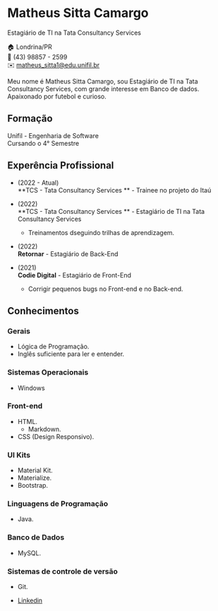 # Matheus Sitta Camargo
Estagiário de TI na Tata Consultancy Services

:house:    Londrina/PR <br>
:iphone:   (43) 98857 - 2599 <br>
:envelope:  matheus_sitta1@edu.unifil.br

Meu nome é Matheus Sitta Camargo, sou Estagiário de TI na Tata Consultancy Services, com grande interesse em Banco de dados. Apaixonado por futebol e curioso.

## Formação
Unifil - Engenharia de Software <br>
Cursando o 4° Semestre

## Experência Profissional

* (2022 -  Atual) <br>
**TCS - Tata Consultancy Services ** -
Trainee no projeto do Itaú

* (2022) <br>
**TCS - Tata Consultancy Services ** -
Estagiário de TI na Tata Consultancy Services
  * Treinamentos dseguindo trilhas de aprendizagem.

* (2022) <br>
**Retornar** -
Estagiário de Back-End

* (2021) <br>
**Codie Digital** -
Estagiário de Front-End
  * Corrigir pequenos bugs no Front-end e no Back-end.

## Conhecimentos

### Gerais
* Lógica de Programação.
* Inglês suficiente para ler e entender.

### Sistemas Operacionais
* Windows

### Front-end
* HTML.
  * Markdown.
* CSS (Design Responsivo).
  
### UI Kits
* Material Kit.
* Materialize.
* Bootstrap.


### Linguagens de Programação
* Java.

### Banco de Dados
* MySQL.


### Sistemas de controle de versão
* Git.

*  [Linkedin](https://br.linkedin.com/in/matheus-sitta-camargo-44182521a?trk=public_profile_browsemap)


<br><br>
